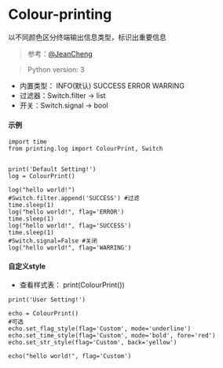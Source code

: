 # Colour-printing
以不同颜色区分终端输出信息类型，标识出重要信息
> 参考：[@JeanCheng](https://blog.csdn.net/gatieme/article/details/45439671)

> Python version: 3
- 内置类型： INFO(默认) SUCCESS ERROR WARRING 
- 过滤器：Switch.filter -> list
- 开关：Switch.signal -> bool
#### 示例
```
import time
from printing.log import ColourPrint, Switch


print('Default Setting!')
log = ColourPrint()

log("hello world!")
#Switch.filter.append('SUCCESS') #过滤
time.sleep(1)
log("hello world!", flag='ERROR')
time.sleep(1)
log("hello world!", flag='SUCCESS')
time.sleep(1)
#Switch.signal=False #关闭
log("hello world!", flag='WARRING')

```
#### 自定义style
- 查看样式表： print(ColourPrint())
```
print('User Setting!')

echo = ColourPrint()
#可选
echo.set_flag_style(flag='Custom', mode='underline')
echo.set_time_style(flag='Custom', mode='bold', fore='red')
echo.set_str_style(flag='Custom', back='yellow')

echo("hello world!", flag='Custom')

```